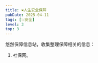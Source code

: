 ```yaml
---
title: ❤️人生安全保障
pubDate: 2025-04-11
tags: [💥安全]
level: 3
top: 3
---
```


悠然保障信息站，收集整理保障相关的信息：

1. 社保网。
